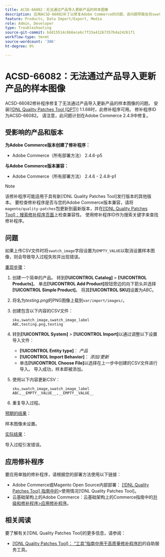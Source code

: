 ```yaml
---
title: ACSD-66082：无法通过产品导入更新产品的样本图像
description: 应用ACSD-66082补丁以修复Adobe Commerce的问题，该问题导致在将swatch_image字段设置为EMPTY_VALUE以取消设置样本图像的情况下上传CSV文件会导致导入过程失败并出现错误。
feature: Products, Data Import/Export, Media
role: Admin, Developer
type: Troubleshooting
source-git-commit: bdd15514c6b6ece6c7f33a41267357b4a24261f1
workflow-type: tm+mt
source-wordcount: '386'
ht-degree: 0%

---
```



# ACSD-66082：无法通过产品导入更新产品的样本图像

ACSD-66082修补程序修复了无法通过产品导入更新产品的样本图像的问题。 安装[[!DNL Quality Patches Tool (QPT)]](/help/tools/quality-patches-tool/quality-patches-tool-to-self-serve-quality-patches.md) 1.1.68时，此修补程序可用。 修补程序ID为ACSD-66082。 请注意，此问题计划在Adobe Commerce 2.4.9中修复。

## 受影响的产品和版本

**为Adobe Commerce版本创建了修补程序：**

* Adobe Commerce（所有部署方法） 2.4.6-p5

**与Adobe Commerce版本兼容：**

* Adobe Commerce（所有部署方法） 2.4.6 - 2.4.8-p1

>[!NOTE]
>
>该修补程序可能适用于具有新[!DNL Quality Patches Tool]发行版本的其他版本。 要检查修补程序是否与您的Adobe Commerce版本兼容，请将`magento/quality-patches`包更新到最新版本，并在[[!DNL Quality Patches Tool]：搜索修补程序页面](https://experienceleague.adobe.com/tools/commerce-quality-patches/index.html?lang=zh-Hans)上检查兼容性。 使用修补程序ID作为搜索关键字来查找修补程序。

## 问题

如果上传CSV文件时将`swatch_image`字段设置为`EMPTY_VALUE`以取消设置样本图像，则会导致导入过程失败并出现错误。

<u>重现步骤</u>：

1. 创建一个简单的产品。 转到&#x200B;**[!UICONTROL Catalog]** > **[!UICONTROL Products]**。 单击&#x200B;**[!UICONTROL Add Product]**&#x200B;按钮旁边的向下箭头并选择&#x200B;**[!UICONTROL Simple Product]**。 将其&#x200B;**[!UICONTROL SKU]**&#x200B;设置为&#x200B;*ABC*。
1. 将名为&#x200B;*testing.png*&#x200B;的PNG图像上载到`var/import/images/`。
1. 创建包含以下内容的CSV文件：

   ```
   sku,swatch_image,swatch_image_label
   ABC,testing.png,testing
   ```

1. 转到&#x200B;**[!UICONTROL System]** > **[!UICONTROL Import]**&#x200B;以通过调整以下设置导入文件：
   * **[!UICONTROL Entity type]**： *产品*
   * **[!UICONTROL Import Behavior]**： *添加/更新*
   * 单击&#x200B;**[!UICONTROL Choose File]**&#x200B;以选择在上一步中创建的CSV文件进行导入。 导入成功，样本即被添加。
1. 使用以下内容更新CSV：

   ```
   sku,swatch_image,swatch_image_label
   ABC,__EMPTY__VALUE__,__EMPTY__VALUE__
   ```

1. 重复导入过程。

<u>预期的结果</u>：

样本图像未设置。

<u>实际结果</u>：

导入过程引发错误。

## 应用修补程序

要应用单独的修补程序，请根据您的部署方法使用以下链接：

* Adobe Commerce或Magento Open Source内部部署： [[!DNL Quality Patches Tool] 指南中的](/help/tools/quality-patches-tool/usage.md)>使用情况[!DNL Quality Patches Tool]。
* 云基础架构上的Adobe Commerce：云基础架构上的Commerce指南中的[升级和修补程序>应用修补程序](https://experienceleague.adobe.com/docs/commerce-cloud-service/user-guide/develop/upgrade/apply-patches.html?lang=zh-Hans)。

## 相关阅读

要了解有关[!DNL Quality Patches Tool]的更多信息，请参阅：

* [[!DNL Quality Patches Tool]： “工具”指南中用于高质量修补程序的](/help/tools/quality-patches-tool/quality-patches-tool-to-self-serve-quality-patches.md)的自助服务工具。
